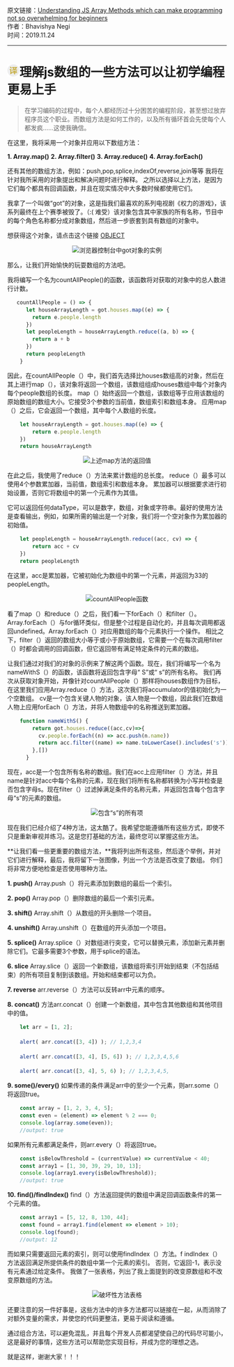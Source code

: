 原文链接：[Understanding JS Array Methods which can make programming not so overwhelming for beginners](https://medium.com/quick-code/understanding-js-array-methods-which-can-make-programming-not-so-overwhelming-for-beginners-7afb5b4a0967 "理解js数组的一些方法可以让新手更易编程") <br/>
作者：Bhavishya Negi <br/>
时间：2019.11.24

------------------------------------------------------------------------------------------------

# <img src="https://github.com/jimwong666/FEstart/blob/master/translatedArticles/images/publicFile/icon_teranlation.png" alt="译文">理解js数组的一些方法可以让初学编程更易上手

> 在学习编码的过程中，每个人都经历过十分困苦的编程阶段，甚至想过放弃程序员这个职业。而数组方法是如何工作的，以及所有循环首会先使每个人都发疯……这使我确信。

在这里，我将采用一个对象并应用以下数组方法：

**1. Array.map()**
**2. Array.filter()**
**3. Array.reduce()**
**4. Array.forEach()**

还有其他的数组方法，例如：push,pop,splice,indexOf,reverse,join等等
我将在针对我所采用的对象提出和解决问题时进行解释。
之所以选择以上方法，是因为它们每个都具有回调函数，并且在现实情况中大多数时候都使用它们。

我拿了一个叫做“got”的对象，这是指我们最喜欢的系列电视剧《权力的游戏》，该系列最终在上个赛季被毁了。（:( 难受）该对象包含其中家族的所有名称，节目中的每个角色名称都分成对象数组，然后进一步嵌套到具有数组的对象中。

想获得这个对象，请点击这个链接 [OBJECT](https://drive.google.com/file/d/1HyVnNiB2mdLLc8kDcKZdXLv0uhLM7W9e/view "权力的游戏-族谱")

<p align="center">
<img src="https://miro.medium.com/max/991/1*vi6xUz3y6OS8L6I5x3yBfw.png" alt="浏览器控制台中got对象的实例">
</p>

那么，让我们开始愉快的玩耍数组的方法吧。

我将编写一个名为countAllPeople()的函数，该函数将对获取的对象中的总人数进行计数。

```js
   countAllPeople = () => {
      let houseArrayLength = got.houses.map((e) => {
        return e.people.length
      })
      let peopleLength = houseArrayLength.reduce((a, b) => {
        return a + b
      })
      return peopleLength
    }
```

因此，在countAllPeople（）中，我们首先选择比houses数组高的对象，然后在其上进行map（），该对象将返回一个数组，该数组组成houses数组中每个对象内每个people数组的长度。
map（）始终返回一个数组，该数组等于应用该数组的原始数组的数组大小。它接受3个参数的当前值，数组索引和数组本身。
应用map（）之后，它会返回一个数组，其中每个人数组的长度。

```js
	let houseArrayLength = got.houses.map((e) => {
		return e.people.length
	})
	return houseArrayLength
```

<p align="center">
<img src="https://miro.medium.com/max/488/1*d4y1RmF15TCbClOQFesVWQ.png" alt="上述map方法的返回值">
</p>

在此之后，我使用了reduce（）方法来累计数组的总长度。
reduce（）最多可以使用4个参数累加器，当前值，数组索引和数组本身。
累加器可以根据要求进行初始设置，否则它将数组中的第一个元素作为其值。

它可以返回任何dataType，可以是数字，数组，对象或字符串。最好的使用方法是查看输出，例如，如果所需的输出是一个对象，我们将一个空对象作为累加器的初始值。

```js
	let peopleLength = houseArrayLength.reduce((acc, cv) => {
		return acc + cv
	})
	return peopleLength
```

在这里，acc是累加器，它被初始化为数组中的第一个元素，并返回为33的peopleLength。

<p align="center">
<img src="https://miro.medium.com/max/597/1*TXYFrTtqlrmTI7BIQzqbOg.png" alt="countAllPeople函数">
</p>

看了map（）和reduce（）之后，我们看一下forEach（）和filter（）。
Array.forEach（）与for循环类似，但是整个过程是自动化的，并且每次调用都返回undefined。Array.forEach（）对应用数组的每个元素执行一个操作。
相比之下，filter（）返回的数组大小等于或小于原始数组，它需要一个在每次调用filter（）时都会调用的回调函数，但它返回带有满足特定条件的元素的数组。

让我们通过对我们的对象的示例来了解这两个函数。现在，我们将编写一个名为nameWithS（）的函数，该函数将返回包含字母“ S”或“ s”的所有名称。
我们再次从获取对象开始，并像针对countAllPeople（）那样将houses数组作为目标，在这里我们应用Array.reduce（）方法，这次我们将accumulator的值初始化为一个空数组。
cv是一个包含关键人物的对象，该人物是一个数组，因此我们在数组人物上应用forEach（）方法，并将人物数组中的名称推送到累加器。

```js
 	function nameWithS() {
        return got.houses.reduce((acc,cv)=>{
          cv.people.forEach((n) => acc.push(n.name))
          return acc.filter((name) => name.toLowerCase().includes('s'))
        },[])
      }
```

现在，acc是一个包含所有名称的数组。我们在acc上应用filter（）方法，并且name是针对acc中每个名称的元素，现在我们将所有名称都转换为小写并检查是否包含字母s。现在filter（）过滤掉满足条件的名称元素，并返回包含每个包含字母“s”的元素的数组。

<p align="center">
<img src="https://miro.medium.com/max/1121/1*riC4kC6LZOlRGgOY2X0pFw.png" alt="包含“s”的所有项">
</p>

现在我们已经介绍了4种方法，这太酷了。我希望您能遵循所有这些方式，即使不只是重新审视并练习。这是您打基础的方法，最终您可以掌握这些方法。

**让我们看一些更重要的数组方法，**我将列出所有这些，然后逐个举例，并对它们进行解释，最后，我将留下一张图像，列出一个方法是否改变了数组。
你们将非常方便地检查是否使用哪种方法。

**1. push()**
Array.push（）将元素添加到数组的最后一个索引。

**2. pop()**
Array.pop（）删除数组的最后一个索引元素。

**3. shift()**
Array.shift（）从数组的开头删除一个项目。

**4. unshift()**
Array.unshift（）在数组的开头添加一个项目。

**5. splice()**
Array.splice（）对数组进行突变，它可以替换元素，添加新元素并删除它们。它最多需要3个参数，用于splice的语法。

**6. slice**
Array.slice（）返回一个新数组，该数组将索引开始到结束（不包括结束）的所有项目复制到该数组。开始和结束都可以为负。

**7. reverse**
arr.reverse（）方法可以反转arr中元素的顺序。

**8. concat()**
方法arr.concat（）创建一个新数组，其中包含其他数组和其他项目中的值。
```js
	let arr = [1, 2];

	alert( arr.concat([3, 4]) ); // 1,2,3,4

	alert( arr.concat([3, 4], [5, 6]) ); // 1,2,3,4,5,6

	alert( arr.concat([3, 4], 5, 6) ); // 1,2,3,4,5,
```

**9. some()/every()**
如果传递的条件满足arr中的至少一个元素，则arr.some（）将返回true。
```js
	const array = [1, 2, 3, 4, 5];
	const even = (element) => element % 2 === 0;
	console.log(array.some(even));
	//output: true
```

如果所有元素都满足条件，则arr.every（）将返回true。
```js
	const isBelowThreshold = (currentValue) => currentValue < 40;
	const array1 = [1, 30, 39, 29, 10, 13];
	console.log(array1.every(isBelowThreshold));
	//output: true
```

**10. find()/findIndex()**
find（）方法返回提供的数组中满足回调函数条件的第一个元素的值。
```js
	const array1 = [5, 12, 8, 130, 44];
	const found = array1.find(element => element > 10);
	console.log(found);
	//output: 12
```

而如果只需要返回元素的索引，则可以使用findIndex（）方法。f
indIndex（）方法返回满足所提供条件的数组中第一个元素的索引。
否则，它返回-1，表示没有元素通过给定条件。
我做了一张表格，列出了我上面提到的改变原数组和不改变原数组的方法。

<p align="center">
<img src="https://miro.medium.com/max/837/1*hav8uvwoznX0JITWDOCvFw.png" alt="破坏性方法表格">
</p>

还要注意的另一件好事是，这些方法中的许多方法都可以链接在一起，从而消除了对额外变量的需求，并使您的代码更整洁，更易于阅读和遵循。

通过组合方法，可以避免混乱，并且每个开发人员都渴望使自己的代码尽可能小，这是最好的事情，这些方法可以帮助您实现目标，并成为您的理想之选。

就是这样，谢谢大家！！！
